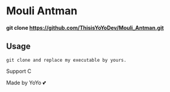 # Mouli Antman
#### git clone https://github.com/ThisisYoYoDev/Mouli_Antman.git

## Usage
```
git clone and replace my executable by yours.
```
Support C

Made by YoYo :two_hearts:
